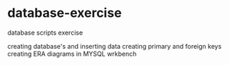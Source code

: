 # database-exercise
database scripts exercise

creating database's and inserting data 
creating primary and foreign keys
creating ERA diagrams in MYSQL wrkbench
